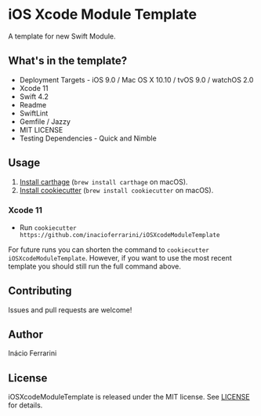 # iOS Xcode Module Template

A template for new Swift Module.

## What's in the template?

- Deployment Targets - iOS 9.0 / Mac OS X 10.10 / tvOS 9.0 / watchOS 2.0
- Xcode 11
- Swift 4.2
- Readme
- SwiftLint
- Gemfile / Jazzy
- MIT LICENSE
- Testing Dependencies - Quick and Nimble

## Usage

1. [Install carthage][carthage] (`brew install carthage` on
   macOS).
2. [Install cookiecutter][cookiecutter] (`brew install cookiecutter` on
   macOS).

### Xcode 11
- Run `cookiecutter https://github.com/inacioferrarini/iOSXcodeModuleTemplate`

[carthage]: https://github.com/Carthage/Carthage
[cookiecutter]: http://cookiecutter.readthedocs.org/en/latest/installation.html

For future runs you can shorten the command to `cookiecutter iOSXcodeModuleTemplate`.
However, if you want to use the most recent template you should still run the full command above.

## Contributing

Issues and pull requests are welcome!

## Author

Inácio Ferrarini

## License

iOSXcodeModuleTemplate is released under the MIT license. See [LICENSE](https://github.com/inacioferrarini/iOSXcodeModuleTemplate/blob/master/LICENSE) for details.